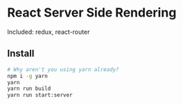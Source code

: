 React Server Side Rendering
===========================================

Included: redux, react-router

Install
-------
```bash
# Why aren't you using yarn already?
npm i -g yarn
yarn
yarn run build
yarn run start:server
```
